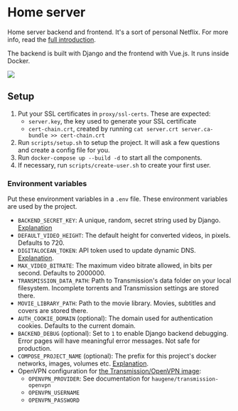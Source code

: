 # Home server

Home server backend and frontend. It's a sort of personal Netflix. For more info, read the [full introduction](https://nicolasbouliane.com/projects/home-server).

The backend is built with Django and the frontend with Vue.js. It runs inside Docker.

![](https://nicolasbouliane.com/images/_ultrawide/Home-page.jpg)

## Setup

1. Put your SSL certificates in `proxy/ssl-certs`. These are expected:
    * `server.key`, the key used to generate your SSL certificate
    * `cert-chain.crt`, created by running `cat server.crt server.ca-bundle >> cert-chain.crt`
2. Run `scripts/setup.sh` to setup the project. It will ask a few questions and create a config file for you.
3. Run `docker-compose up --build -d` to start all the components.
4. If necessary, run `scripts/create-user.sh` to create your first user.

### Environment variables

Put these environment variables in a `.env` file. These environment variables are used by the project.

* `BACKEND_SECRET_KEY`: A unique, random, secret string used by Django. [Explanation](https://docs.djangoproject.com/en/3.1/ref/settings/#secret-key)
* `DEFAULT_VIDEO_HEIGHT`: The default height for converted videos, in pixels. Defaults to 720.
* `DIGITALOCEAN_TOKEN`: API token used to update dynamic DNS. [Explanation](https://www.digitalocean.com/docs/apis-clis/api/create-personal-access-token/).
* `MAX_VIDEO_BITRATE`: The maximum video bitrate allowed, in bits per second. Defaults to 2000000.
* `TRANSMISSION_DATA_PATH`: Path to Transmission's data folder on your local filesystem. Incomplete torrents and Transmission settings are stored there.
* `MOVIE_LIBRARY_PATH`: Path to the movie library. Movies, subtitles and covers are stored there.
* `AUTH_COOKIE_DOMAIN` (optional): The domain used for authentication cookies. Defaults to the current domain.
* `BACKEND_DEBUG` (optional): Set to `1` to enable Django backend debugging. Error pages will have meaningful error messages. Not safe for production.
* `COMPOSE_PROJECT_NAME` (optional): The prefix for this project's docker networks, images, volumes etc. [Explanation](https://docs.docker.com/compose/reference/envvars/).
* OpenVPN configuration for [the Transmission/OpenVPN image](https://hub.docker.com/r/haugene/transmission-openvpn/):
    * `OPENVPN_PROVIDER`: See documentation for `haugene/transmission-openvpn`
    * `OPENVPN_USERNAME`
    * `OPENVPN_PASSWORD`